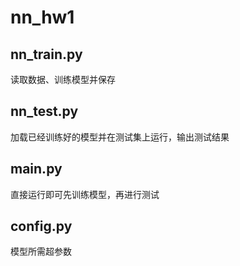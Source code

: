 # nn_hw1

## nn_train.py
读取数据、训练模型并保存

## nn_test.py
加载已经训练好的模型并在测试集上运行，输出测试结果

## main.py
直接运行即可先训练模型，再进行测试

## config.py
模型所需超参数
